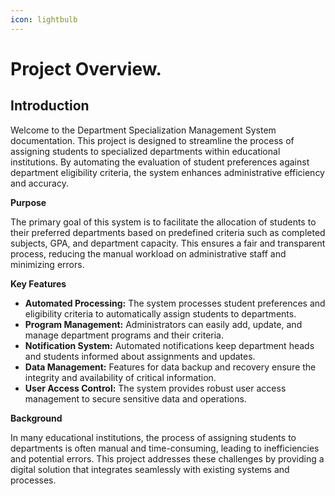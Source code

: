 ```yaml
---
icon: lightbulb
---
```


# Project Overview.

## Introduction

Welcome to the Department Specialization Management System documentation. This project is designed to streamline the process of assigning students to specialized departments within educational institutions. By automating the evaluation of student preferences against department eligibility criteria, the system enhances administrative efficiency and accuracy.

**Purpose**

The primary goal of this system is to facilitate the allocation of students to their preferred departments based on predefined criteria such as completed subjects, GPA, and department capacity. This ensures a fair and transparent process, reducing the manual workload on administrative staff and minimizing errors.

**Key Features**

* **Automated Processing:** The system processes student preferences and eligibility criteria to automatically assign students to departments.
* **Program Management:** Administrators can easily add, update, and manage department programs and their criteria.
* **Notification System:** Automated notifications keep department heads and students informed about assignments and updates.
* **Data Management:** Features for data backup and recovery ensure the integrity and availability of critical information.
* **User Access Control:** The system provides robust user access management to secure sensitive data and operations.

**Background**

In many educational institutions, the process of assigning students to departments is often manual and time-consuming, leading to inefficiencies and potential errors. This project addresses these challenges by providing a digital solution that integrates seamlessly with existing systems and processes.
